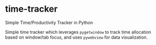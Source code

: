 # time-tracker
Simple Time/Productivity Tracker in Python

Simple time tracker which leverages `pygetwindow` to track time allocation based on window/tab focus, and uses `pywebview` for data visualization.